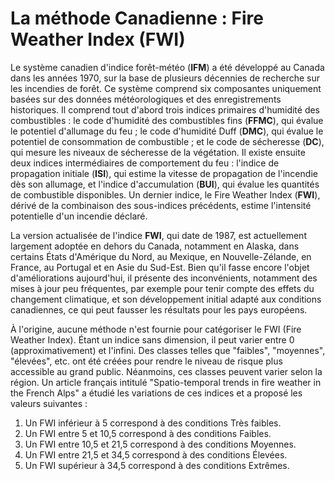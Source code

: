 # La méthode Canadienne : Fire Weather Index (FWI)

Le système canadien d'indice forêt-météo (**IFM**) a été développé au Canada dans les années 1970, sur la base de plusieurs décennies de recherche sur les incendies de forêt. Ce système comprend six composantes uniquement basées sur des données météorologiques et des enregistrements historiques. Il comprend tout d'abord trois indices primaires d'humidité des combustibles : le code d'humidité des combustibles fins (**FFMC**), qui évalue le potentiel d'allumage du feu ; le code d'humidité Duff (**DMC**), qui évalue le potentiel de consommation de combustible ; et le code de sécheresse (**DC**), qui mesure les niveaux de sécheresse de la végétation. Il existe ensuite deux indices intermédiaires de comportement du feu : l'indice de propagation initiale (**ISI**), qui estime la vitesse de propagation de l'incendie dès son allumage, et l'indice d'accumulation (**BUI**), qui évalue les quantités de combustible disponibles. Un dernier indice, le Fire Weather Index (**FWI**), dérivé de la combinaison des sous-indices précédents, estime l'intensité potentielle d'un incendie déclaré.<br>

La version actualisée de l'indice **FWI**, qui date de 1987, est actuellement largement adoptée en dehors du Canada, notamment en Alaska, dans certains États d'Amérique du Nord, au Mexique, en Nouvelle-Zélande, en France, au Portugal et en Asie du Sud-Est. Bien qu'il fasse encore l'objet d'améliorations aujourd'hui, il présente des inconvénients, notamment des mises à jour peu fréquentes, par exemple pour tenir compte des effets du changement climatique, et son développement initial adapté aux conditions canadiennes, ce qui peut fausser les résultats pour les pays européens.<br>

À l'origine, aucune méthode n'est fournie pour catégoriser le FWI (Fire Weather Index). Étant un indice sans dimension, il peut varier entre 0 (approximativement) et l'infini. Des classes telles que "faibles", "moyennes", "élevées", etc. ont été créées pour rendre le niveau de risque plus accessible au grand public. Néanmoins, ces classes peuvent varier selon la région. Un article français intitulé "Spatio-temporal trends in fire weather in the French Alps" a étudié les variations de ces indices et a proposé les valeurs suivantes :

1. Un FWI inférieur à 5 correspond à des conditions Très faibles.
2. Un FWI entre 5 et 10,5 correspond à des conditions Faibles.
3. Un FWI entre 10,5 et 21,5 correspond à des conditions Moyennes.
4. Un FWI entre 21,5 et 34,5 correspond à des conditions Élevées.
5. Un FWI supérieur à 34,5 correspond à des conditions Extrêmes.

